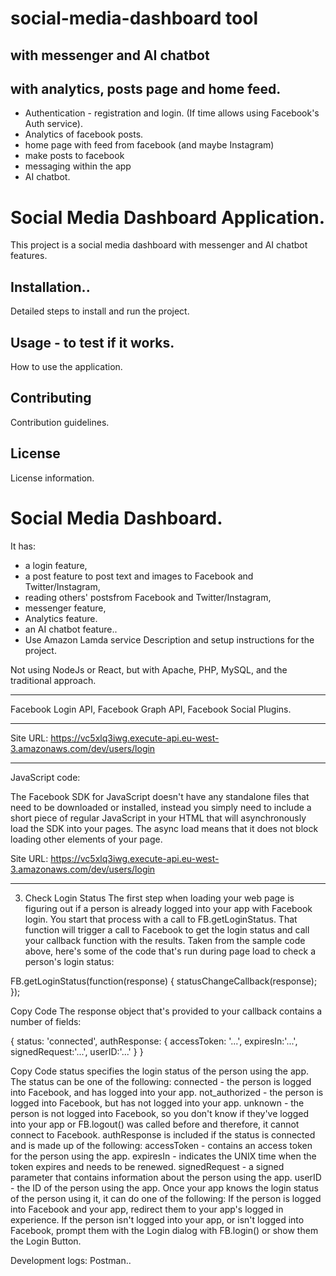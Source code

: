 # social-media-dashboard tool
## with messenger and AI chatbot
## with analytics, posts page and home feed.

- Authentication - registration and login. (If time allows using Facebook's Auth service).
- Analytics of facebook posts.
- home page with feed from facebook (and maybe Instagram)
- make posts to facebook
- messaging within the app
- AI chatbot.

# Social Media Dashboard Application.
This project is a social media dashboard with messenger and AI chatbot features.

## Installation..
Detailed steps to install and run the project.

## Usage - to test if it works.
How to use the application.

## Contributing
Contribution guidelines.

## License
License information.

# Social Media Dashboard.
It has: 
- a login feature, 
- a post feature to post text and images to Facebook and Twitter/Instagram, 
- reading others' postsfrom Facebook and Twitter/Instagram, 
- messenger feature, 
- Analytics feature.  
- an AI chatbot feature..
- Use Amazon Lamda service
Description and setup instructions for the project.

Not using NodeJs or React, but with Apache, PHP, MySQL, and the traditional approach.


------------------------------------------------------------------------------

Facebook Login API, Facebook Graph API, Facebook Social Plugins.

--------------------------------------------------------

Site URL: https://vc5xlq3iwg.execute-api.eu-west-3.amazonaws.com/dev/users/login

---------------------

JavaScript code:

The Facebook SDK for JavaScript doesn't have any standalone files that need to be downloaded or installed, instead you simply need to include a short piece of regular JavaScript in your HTML that will asynchronously load the SDK into your pages. The async load means that it does not block loading other elements of your page.


<script>
  window.fbAsyncInit = function() {
    FB.init({
      appId      : '{your-app-id}',
      cookie     : true,
      xfbml      : true,
      version    : '{api-version}'
    });
      
    FB.AppEvents.logPageView();   
      
  };

  (function(d, s, id){
     var js, fjs = d.getElementsByTagName(s)[0];
     if (d.getElementById(id)) {return;}
     js = d.createElement(s); js.id = id;
     js.src = "https://connect.facebook.net/en_US/sdk.js";
     fjs.parentNode.insertBefore(js, fjs);
   }(document, 'script', 'facebook-jssdk'));
</script>

Site URL: https://vc5xlq3iwg.execute-api.eu-west-3.amazonaws.com/dev/users/login

-----------------------------------------------

3. Check Login Status
The first step when loading your web page is figuring out if a person is already logged into your app with Facebook login. You start that process with a call to FB.getLoginStatus. That function will trigger a call to Facebook to get the login status and call your callback function with the results.
Taken from the sample code above, here's some of the code that's run during page load to check a person's login status:

FB.getLoginStatus(function(response) {
    statusChangeCallback(response);
});

Copy Code
The response object that's provided to your callback contains a number of fields:


{
    status: 'connected',
    authResponse: {
        accessToken: '...',
        expiresIn:'...',
        signedRequest:'...',
        userID:'...'
    }
}


Copy Code
status specifies the login status of the person using the app. The status can be one of the following:
connected - the person is logged into Facebook, and has logged into your app.
not_authorized - the person is logged into Facebook, but has not logged into your app.
unknown - the person is not logged into Facebook, so you don't know if they've logged into your app or FB.logout() was called before and therefore, it cannot connect to Facebook.
authResponse is included if the status is connected and is made up of the following:
accessToken - contains an access token for the person using the app.
expiresIn - indicates the UNIX time when the token expires and needs to be renewed.
signedRequest - a signed parameter that contains information about the person using the app.
userID - the ID of the person using the app.
Once your app knows the login status of the person using it, it can do one of the following:
If the person is logged into Facebook and your app, redirect them to your app's logged in experience.
If the person isn't logged into your app, or isn't logged into Facebook, prompt them with the Login dialog with FB.login() or show them the Login Button.







Development logs: Postman..
